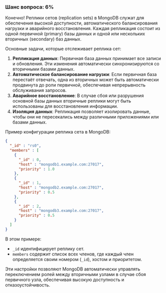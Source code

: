 ### Шанс вопроса: 6%

Конечно! Реплики сетов (replication sets) в MongoDB служат для обеспечения высокой доступности, автоматического балансирования нагрузки и аварийного восстановления. Каждая репликация состоит из одной первичной (primary) базы данных и одной или нескольких вторичных (secondary) баз данных.

Основные задачи, которые отслеживает реплика сет:

1. **Репликация данных**: Первичная база данных принимает все записи и обновления. Эти изменения автоматически синхронизируются со вторичными базами данных.
2. **Автоматическое балансирование нагрузки**: Если первичная база перестаёт отвечать, одна из вторичных может быть автоматически продвинута до роли первичной, обеспечивая непрерывность обслуживания запросов.
3. **Аварийное восстановление**: В случае сбоя или разрушения основной базы данных вторичные реплики могут быть использованы для восстановления информации.
4. **Изоляция данных**: Репликация позволяет изолировать данные, чтобы они не пересекались между различными приложениями или базами данных.

Пример конфигурации реплика сета в MongoDB:

```json
{
  "_id" : "rs0",
  "members" : [
    {
      "_id" : 0,
      "host" : "mongodb1.example.com:27017",
      "priority" : 1.0
    },
    {
      "_id" : 1,
      "host" : "mongodb2.example.com:27017",
      "priority" : 0.5
    },
    {
      "_id" : 2,
      "host" : "mongodb3.example.com:27017",
      "priority" : 0.5
    }
  ]
}
```

В этом примере:
- `_id` идентифицирует реплику сет.
- `members` содержит список всех членов, где каждый член определяется своим номером (`_id`), хостом и приоритетом.

Эти настройки позволяют MongoDB автоматически управлять переключением ролей между вторичными узлами в случае сбоя первичного узла, обеспечивая высокую доступность и отказоустойчивость.